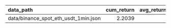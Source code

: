 | data_path                            |   cum_return |   avg_return_per_trade |   num_trades |   num_pos_trades |   num_neg_trades |
|:-------------------------------------|-------------:|-----------------------:|-------------:|-----------------:|-----------------:|
| data/binance_spot_eth_usdt_1min.json |       2.2039 |                1.00046 |         1802 |              886 |              916 |